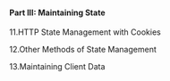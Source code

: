 #### Part III: Maintaining State

  11.HTTP State Management with Cookies

  12.Other Methods of State Management

  13.Maintaining Client Data

